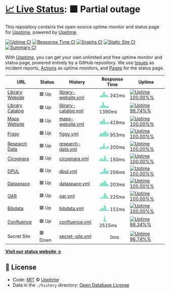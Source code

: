# [📈 Live Status](https://demo.upptime.js.org): <!--live status--> **🟧 Partial outage**

This repository contains the open-source uptime monitor and status page for [Upptime](https://upptime.js.org), powered by [Upptime](https://github.com/upptime/upptime).

[![Uptime CI](https://github.com/koj-co/upptime/workflows/Uptime%20CI/badge.svg)](https://github.com/koj-co/upptime/actions?query=workflow%3A%22Uptime+CI%22)
[![Response Time CI](https://github.com/koj-co/upptime/workflows/Response%20Time%20CI/badge.svg)](https://github.com/koj-co/upptime/actions?query=workflow%3A%22Response+Time+CI%22)
[![Graphs CI](https://github.com/koj-co/upptime/workflows/Graphs%20CI/badge.svg)](https://github.com/koj-co/upptime/actions?query=workflow%3A%22Graphs+CI%22)
[![Static Site CI](https://github.com/koj-co/upptime/workflows/Static%20Site%20CI/badge.svg)](https://github.com/koj-co/upptime/actions?query=workflow%3A%22Static+Site+CI%22)
[![Summary CI](https://github.com/koj-co/upptime/workflows/Summary%20CI/badge.svg)](https://github.com/koj-co/upptime/actions?query=workflow%3A%22Summary+CI%22)

With [Upptime](https://upptime.js.org), you can get your own unlimited and free uptime monitor and status page, powered entirely by a GitHub repository. We use [Issues](https://github.com/upptime/upptime/issues) as incident reports, [Actions](https://github.com/upptime/upptime/actions) as uptime monitors, and [Pages](https://demo.upptime.js.org) for the status page.

<!--start: status pages-->
<!-- This summary is generated by Upptime (https://github.com/upptime/upptime) -->
<!-- Do not edit this manually, your changes will be overwritten -->

| URL                                                 | Status  | History                                                                                               | Response Time                                                                         | Uptime                                                                                                                                                                                                                     |
| --------------------------------------------------- | ------- | ----------------------------------------------------------------------------------------------------- | ------------------------------------------------------------------------------------- | -------------------------------------------------------------------------------------------------------------------------------------------------------------------------------------------------------------------------- |
| [Library Website](https://library.princeton.edu)    | 🟩 Up   | [library-website.yml](https://github.com/pulibrary/uptime/commits/master/history/library-website.yml) | <img alt="Response time graph" src="./graphs/library-website.png" height="20"> 241ms  | [![Uptime 100.00%%](https://img.shields.io/endpoint?url=https%3A%2F%2Fraw.githubusercontent.com%2Fpulibrary%2Fuptime%2Fmaster%2Fapi%2Flibrary-website%2Fuptime.json)](https://pulibrary.github.io/history/library-website) |
| [Library Catalog](https://catalog.princeton.edu)    | 🟩 Up   | [library-catalog.yml](https://github.com/pulibrary/uptime/commits/master/history/library-catalog.yml) | <img alt="Response time graph" src="./graphs/library-catalog.png" height="20"> 1390ms | [![Uptime 99.74%%](https://img.shields.io/endpoint?url=https%3A%2F%2Fraw.githubusercontent.com%2Fpulibrary%2Fuptime%2Fmaster%2Fapi%2Flibrary-catalog%2Fuptime.json)](https://pulibrary.github.io/history/library-catalog)  |
| [Maps Website](https://maps.princeton.edu)          | 🟩 Up   | [maps-website.yml](https://github.com/pulibrary/uptime/commits/master/history/maps-website.yml)       | <img alt="Response time graph" src="./graphs/maps-website.png" height="20"> 419ms     | [![Uptime 100.00%%](https://img.shields.io/endpoint?url=https%3A%2F%2Fraw.githubusercontent.com%2Fpulibrary%2Fuptime%2Fmaster%2Fapi%2Fmaps-website%2Fuptime.json)](https://pulibrary.github.io/history/maps-website)       |
| [Figgy](https://figgy.princeton.edu)                | 🟩 Up   | [figgy.yml](https://github.com/pulibrary/uptime/commits/master/history/figgy.yml)                     | <img alt="Response time graph" src="./graphs/figgy.png" height="20"> 953ms            | [![Uptime 100.00%%](https://img.shields.io/endpoint?url=https%3A%2F%2Fraw.githubusercontent.com%2Fpulibrary%2Fuptime%2Fmaster%2Fapi%2Ffiggy%2Fuptime.json)](https://pulibrary.github.io/history/figgy)                     |
| [Research Data](https://researchdata.princeton.edu) | 🟩 Up   | [research-data.yml](https://github.com/pulibrary/uptime/commits/master/history/research-data.yml)     | <img alt="Response time graph" src="./graphs/research-data.png" height="20"> 200ms    | [![Uptime 100.00%%](https://img.shields.io/endpoint?url=https%3A%2F%2Fraw.githubusercontent.com%2Fpulibrary%2Fuptime%2Fmaster%2Fapi%2Fresearch-data%2Fuptime.json)](https://pulibrary.github.io/history/research-data)     |
| [Cicognara](https://cicognara.org)                  | 🟩 Up   | [cicognara.yml](https://github.com/pulibrary/uptime/commits/master/history/cicognara.yml)             | <img alt="Response time graph" src="./graphs/cicognara.png" height="20"> 150ms        | [![Uptime 100.00%%](https://img.shields.io/endpoint?url=https%3A%2F%2Fraw.githubusercontent.com%2Fpulibrary%2Fuptime%2Fmaster%2Fapi%2Fcicognara%2Fuptime.json)](https://pulibrary.github.io/history/cicognara)             |
| [DPUL](https://dpul.princeton.edu)                  | 🟩 Up   | [dpul.yml](https://github.com/pulibrary/uptime/commits/master/history/dpul.yml)                       | <img alt="Response time graph" src="./graphs/dpul.png" height="20"> 256ms             | [![Uptime 100.00%%](https://img.shields.io/endpoint?url=https%3A%2F%2Fraw.githubusercontent.com%2Fpulibrary%2Fuptime%2Fmaster%2Fapi%2Fdpul%2Fuptime.json)](https://pulibrary.github.io/history/dpul)                       |
| [Dataspace](https://dataspace.princeton.edu)        | 🟩 Up   | [dataspace.yml](https://github.com/pulibrary/uptime/commits/master/history/dataspace.yml)             | <img alt="Response time graph" src="./graphs/dataspace.png" height="20"> 203ms        | [![Uptime 100.00%%](https://img.shields.io/endpoint?url=https%3A%2F%2Fraw.githubusercontent.com%2Fpulibrary%2Fuptime%2Fmaster%2Fapi%2Fdataspace%2Fuptime.json)](https://pulibrary.github.io/history/dataspace)             |
| [OAR](https://oar.princeton.edu)                    | 🟩 Up   | [oar.yml](https://github.com/pulibrary/uptime/commits/master/history/oar.yml)                         | <img alt="Response time graph" src="./graphs/oar.png" height="20"> 225ms              | [![Uptime 100.00%%](https://img.shields.io/endpoint?url=https%3A%2F%2Fraw.githubusercontent.com%2Fpulibrary%2Fuptime%2Fmaster%2Fapi%2Foar%2Fuptime.json)](https://pulibrary.github.io/history/oar)                         |
| [Bibdata](https://bibdata.princeton.edu)            | 🟩 Up   | [bibdata.yml](https://github.com/pulibrary/uptime/commits/master/history/bibdata.yml)                 | <img alt="Response time graph" src="./graphs/bibdata.png" height="20"> 151ms          | [![Uptime 100.00%%](https://img.shields.io/endpoint?url=https%3A%2F%2Fraw.githubusercontent.com%2Fpulibrary%2Fuptime%2Fmaster%2Fapi%2Fbibdata%2Fuptime.json)](https://pulibrary.github.io/history/bibdata)                 |
| [Confluence](https://lib-confluence.princeton.edu)  | 🟩 Up   | [confluence.yml](https://github.com/pulibrary/uptime/commits/master/history/confluence.yml)           | <img alt="Response time graph" src="./graphs/confluence.png" height="20"> 2515ms      | [![Uptime 99.34%%](https://img.shields.io/endpoint?url=https%3A%2F%2Fraw.githubusercontent.com%2Fpulibrary%2Fuptime%2Fmaster%2Fapi%2Fconfluence%2Fuptime.json)](https://pulibrary.github.io/history/confluence)            |
| Secret Site                                         | 🟥 Down | [secret-site.yml](https://github.com/pulibrary/uptime/commits/master/history/secret-site.yml)         | <img alt="Response time graph" src="./graphs/secret-site.png" height="20"> 0ms        | [![Uptime 96.74%%](https://img.shields.io/endpoint?url=https%3A%2F%2Fraw.githubusercontent.com%2Fpulibrary%2Fuptime%2Fmaster%2Fapi%2Fsecret-site%2Fuptime.json)](https://pulibrary.github.io/history/secret-site)          |

<!--end: status pages-->

[**Visit our status website →**](https://demo.upptime.js.org)

## 📄 License

- Code: [MIT](./LICENSE) © [Upptime](https://upptime.js.org)
- Data in the `./history` directory: [Open Database License](https://opendatacommons.org/licenses/odbl/1-0/)
